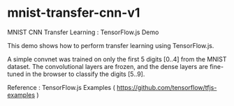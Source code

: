 # mnist-transfer-cnn-v1
MNIST CNN Transfer Learning : TensorFlow.js Demo

This demo shows how to perform transfer learning using TensorFlow.js.

A simple convnet was trained on only the first 5 digits [0..4] from the MNIST dataset. The convolutional layers are frozen, and the dense layers are fine-tuned in the browser to classify the digits [5..9].

Reference : TensorFlow.js Examples ( https://github.com/tensorflow/tfjs-examples )
